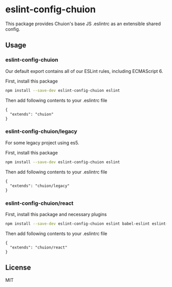 # eslint-config-chuion

This package provides Chuion's base JS .eslintrc as an extensible shared config.

## Usage

### eslint-config-chuion

Our default export contains all of our ESLint rules, including ECMAScript 6.

First, install this package
```sh
npm install --save-dev eslint-config-chuion eslint
```
Then add following contents to your .eslintrc file
```
{
  "extends": "chuion"
}
```

### eslint-config-chuion/legacy

For some legacy project using es5.

First, install this package
```sh
npm install --save-dev eslint-config-chuion eslint
```
Then add following contents to your .eslintrc file
```
{
  "extends": "chuion/legacy"
}
```

### eslint-config-chuion/react
First, install this package and necessary plugins
```sh
npm install --save-dev eslint-config-chuion eslint babel-eslint eslint-plugin-react eslint-plugin-import eslint-plugin-jsx-a11y
```
Then add following contents to your .eslintrc file
```
{
  "extends": "chuion/react"
}
```

## License
MIT
